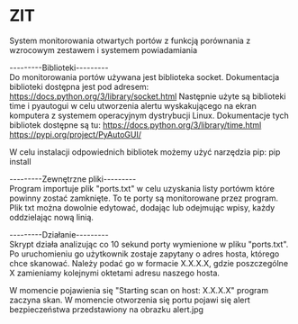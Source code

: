 # ZIT

System monitorowania otwartych portów z funkcją porównania z wzrocowym zestawem i systemem powiadamiania


---------Biblioteki--------- <br />
Do monitorowania portów używana jest biblioteka socket. Dokumentacja biblioteki dostępna jest pod adresem:
https://docs.python.org/3/library/socket.html
Następnie użyte są biblioteki time i pyautogui w celu utworzenia alertu wyskakującego na ekran komputera z systemem operacyjnym dystrybucji Linux. Dokumentacje tych bibliotek dostępne są tu:
https://docs.python.org/3/library/time.html <br />
https://pypi.org/project/PyAutoGUI/

W celu instalacji odpowiednich bibliotek możemy użyć narzędzia pip:
pip install <nazwa biblioteki>

---------Zewnętrzne pliki--------- <br />
Program importuje plik "ports.txt" w celu uzyskania listy portówm które powinny zostać zamknięte. To te porty są monitorowane przez program. Plik txt można dowolnie edytować, dodając lub odejmując wpisy, każdy oddzielając nową linią.


---------Działanie--------- <br />
Skrypt działa analizując co 10 sekund porty wymienione w pliku "ports.txt". Po uruchomieniu go użytkownik zostaje zapytany o adres hosta, którego chce skanować. Należy podać go w formacie X.X.X.X, gdzie poszczególne X zamieniamy kolejnymi oktetami adresu naszego hosta.

W momencie pojawienia się "Starting scan on host: X.X.X.X" program zaczyna skan. W momencie otworzenia się portu pojawi się alert bezpieczeństwa przedstawiony na obrazku alert.jpg
